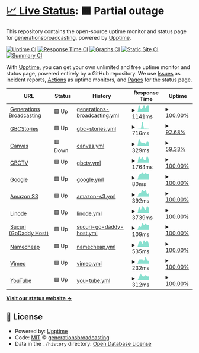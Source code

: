 # [📈 Live Status](https://generationsbroadcasting.github.io/upptime): <!--live status--> **🟧 Partial outage**

This repository contains the open-source uptime monitor and status page for [generationsbroadcasting](GenerationsBroadcasting.com), powered by [Upptime](https://github.com/upptime/upptime).

[![Uptime CI](https://github.com/generationsbroadcasting/upptime/workflows/Uptime%20CI/badge.svg)](https://github.com/generationsbroadcasting/upptime/actions?query=workflow%3A%22Uptime+CI%22)
[![Response Time CI](https://github.com/generationsbroadcasting/upptime/workflows/Response%20Time%20CI/badge.svg)](https://github.com/generationsbroadcasting/upptime/actions?query=workflow%3A%22Response+Time+CI%22)
[![Graphs CI](https://github.com/generationsbroadcasting/upptime/workflows/Graphs%20CI/badge.svg)](https://github.com/generationsbroadcasting/upptime/actions?query=workflow%3A%22Graphs+CI%22)
[![Static Site CI](https://github.com/generationsbroadcasting/upptime/workflows/Static%20Site%20CI/badge.svg)](https://github.com/generationsbroadcasting/upptime/actions?query=workflow%3A%22Static+Site+CI%22)
[![Summary CI](https://github.com/generationsbroadcasting/upptime/workflows/Summary%20CI/badge.svg)](https://github.com/generationsbroadcasting/upptime/actions?query=workflow%3A%22Summary+CI%22)

With [Upptime](https://upptime.js.org), you can get your own unlimited and free uptime monitor and status page, powered entirely by a GitHub repository. We use [Issues](https://github.com/generationsbroadcasting/upptime/issues) as incident reports, [Actions](https://github.com/generationsbroadcasting/upptime/actions) as uptime monitors, and [Pages](https://generationsbroadcasting.github.io/upptime) for the status page.

<!--start: status pages-->
<!-- This summary is generated by Upptime (https://github.com/upptime/upptime) -->
<!-- Do not edit this manually, your changes will be overwritten -->
<!-- prettier-ignore -->
| URL | Status | History | Response Time | Uptime |
| --- | ------ | ------- | ------------- | ------ |
| <img alt="" src="https://icons.duckduckgo.com/ip3/generationsbroadcasting.com.ico" height="13"> [Generations Broadcasting](https://generationsbroadcasting.com) | 🟩 Up | [generations-broadcasting.yml](https://github.com/generationsbroadcasting/upptime/commits/HEAD/history/generations-broadcasting.yml) | <details><summary><img alt="Response time graph" src="./graphs/generations-broadcasting/response-time-week.png" height="20"> 1141ms</summary><br><a href="https://generationsbroadcasting.github.io/upptime/history/generations-broadcasting"><img alt="Response time 1162" src="https://img.shields.io/endpoint?url=https%3A%2F%2Fraw.githubusercontent.com%2Fgenerationsbroadcasting%2Fupptime%2FHEAD%2Fapi%2Fgenerations-broadcasting%2Fresponse-time.json"></a><br><a href="https://generationsbroadcasting.github.io/upptime/history/generations-broadcasting"><img alt="24-hour response time 1048" src="https://img.shields.io/endpoint?url=https%3A%2F%2Fraw.githubusercontent.com%2Fgenerationsbroadcasting%2Fupptime%2FHEAD%2Fapi%2Fgenerations-broadcasting%2Fresponse-time-day.json"></a><br><a href="https://generationsbroadcasting.github.io/upptime/history/generations-broadcasting"><img alt="7-day response time 1141" src="https://img.shields.io/endpoint?url=https%3A%2F%2Fraw.githubusercontent.com%2Fgenerationsbroadcasting%2Fupptime%2FHEAD%2Fapi%2Fgenerations-broadcasting%2Fresponse-time-week.json"></a><br><a href="https://generationsbroadcasting.github.io/upptime/history/generations-broadcasting"><img alt="30-day response time 1162" src="https://img.shields.io/endpoint?url=https%3A%2F%2Fraw.githubusercontent.com%2Fgenerationsbroadcasting%2Fupptime%2FHEAD%2Fapi%2Fgenerations-broadcasting%2Fresponse-time-month.json"></a><br><a href="https://generationsbroadcasting.github.io/upptime/history/generations-broadcasting"><img alt="1-year response time 1162" src="https://img.shields.io/endpoint?url=https%3A%2F%2Fraw.githubusercontent.com%2Fgenerationsbroadcasting%2Fupptime%2FHEAD%2Fapi%2Fgenerations-broadcasting%2Fresponse-time-year.json"></a></details> | <details><summary><a href="https://generationsbroadcasting.github.io/upptime/history/generations-broadcasting">100.00%</a></summary><a href="https://generationsbroadcasting.github.io/upptime/history/generations-broadcasting"><img alt="All-time uptime 99.71%" src="https://img.shields.io/endpoint?url=https%3A%2F%2Fraw.githubusercontent.com%2Fgenerationsbroadcasting%2Fupptime%2FHEAD%2Fapi%2Fgenerations-broadcasting%2Fuptime.json"></a><br><a href="https://generationsbroadcasting.github.io/upptime/history/generations-broadcasting"><img alt="24-hour uptime 100.00%" src="https://img.shields.io/endpoint?url=https%3A%2F%2Fraw.githubusercontent.com%2Fgenerationsbroadcasting%2Fupptime%2FHEAD%2Fapi%2Fgenerations-broadcasting%2Fuptime-day.json"></a><br><a href="https://generationsbroadcasting.github.io/upptime/history/generations-broadcasting"><img alt="7-day uptime 100.00%" src="https://img.shields.io/endpoint?url=https%3A%2F%2Fraw.githubusercontent.com%2Fgenerationsbroadcasting%2Fupptime%2FHEAD%2Fapi%2Fgenerations-broadcasting%2Fuptime-week.json"></a><br><a href="https://generationsbroadcasting.github.io/upptime/history/generations-broadcasting"><img alt="30-day uptime 99.71%" src="https://img.shields.io/endpoint?url=https%3A%2F%2Fraw.githubusercontent.com%2Fgenerationsbroadcasting%2Fupptime%2FHEAD%2Fapi%2Fgenerations-broadcasting%2Fuptime-month.json"></a><br><a href="https://generationsbroadcasting.github.io/upptime/history/generations-broadcasting"><img alt="1-year uptime 99.71%" src="https://img.shields.io/endpoint?url=https%3A%2F%2Fraw.githubusercontent.com%2Fgenerationsbroadcasting%2Fupptime%2FHEAD%2Fapi%2Fgenerations-broadcasting%2Fuptime-year.json"></a></details>
| <img alt="" src="https://icons.duckduckgo.com/ip3/gbcstories.com.ico" height="13"> [GBCStories](https://gbcstories.com) | 🟩 Up | [gbc-stories.yml](https://github.com/generationsbroadcasting/upptime/commits/HEAD/history/gbc-stories.yml) | <details><summary><img alt="Response time graph" src="./graphs/gbc-stories/response-time-week.png" height="20"> 716ms</summary><br><a href="https://generationsbroadcasting.github.io/upptime/history/gbc-stories"><img alt="Response time 566" src="https://img.shields.io/endpoint?url=https%3A%2F%2Fraw.githubusercontent.com%2Fgenerationsbroadcasting%2Fupptime%2FHEAD%2Fapi%2Fgbc-stories%2Fresponse-time.json"></a><br><a href="https://generationsbroadcasting.github.io/upptime/history/gbc-stories"><img alt="24-hour response time 3817" src="https://img.shields.io/endpoint?url=https%3A%2F%2Fraw.githubusercontent.com%2Fgenerationsbroadcasting%2Fupptime%2FHEAD%2Fapi%2Fgbc-stories%2Fresponse-time-day.json"></a><br><a href="https://generationsbroadcasting.github.io/upptime/history/gbc-stories"><img alt="7-day response time 716" src="https://img.shields.io/endpoint?url=https%3A%2F%2Fraw.githubusercontent.com%2Fgenerationsbroadcasting%2Fupptime%2FHEAD%2Fapi%2Fgbc-stories%2Fresponse-time-week.json"></a><br><a href="https://generationsbroadcasting.github.io/upptime/history/gbc-stories"><img alt="30-day response time 566" src="https://img.shields.io/endpoint?url=https%3A%2F%2Fraw.githubusercontent.com%2Fgenerationsbroadcasting%2Fupptime%2FHEAD%2Fapi%2Fgbc-stories%2Fresponse-time-month.json"></a><br><a href="https://generationsbroadcasting.github.io/upptime/history/gbc-stories"><img alt="1-year response time 566" src="https://img.shields.io/endpoint?url=https%3A%2F%2Fraw.githubusercontent.com%2Fgenerationsbroadcasting%2Fupptime%2FHEAD%2Fapi%2Fgbc-stories%2Fresponse-time-year.json"></a></details> | <details><summary><a href="https://generationsbroadcasting.github.io/upptime/history/gbc-stories">92.68%</a></summary><a href="https://generationsbroadcasting.github.io/upptime/history/gbc-stories"><img alt="All-time uptime 97.40%" src="https://img.shields.io/endpoint?url=https%3A%2F%2Fraw.githubusercontent.com%2Fgenerationsbroadcasting%2Fupptime%2FHEAD%2Fapi%2Fgbc-stories%2Fuptime.json"></a><br><a href="https://generationsbroadcasting.github.io/upptime/history/gbc-stories"><img alt="24-hour uptime 100.00%" src="https://img.shields.io/endpoint?url=https%3A%2F%2Fraw.githubusercontent.com%2Fgenerationsbroadcasting%2Fupptime%2FHEAD%2Fapi%2Fgbc-stories%2Fuptime-day.json"></a><br><a href="https://generationsbroadcasting.github.io/upptime/history/gbc-stories"><img alt="7-day uptime 92.68%" src="https://img.shields.io/endpoint?url=https%3A%2F%2Fraw.githubusercontent.com%2Fgenerationsbroadcasting%2Fupptime%2FHEAD%2Fapi%2Fgbc-stories%2Fuptime-week.json"></a><br><a href="https://generationsbroadcasting.github.io/upptime/history/gbc-stories"><img alt="30-day uptime 97.40%" src="https://img.shields.io/endpoint?url=https%3A%2F%2Fraw.githubusercontent.com%2Fgenerationsbroadcasting%2Fupptime%2FHEAD%2Fapi%2Fgbc-stories%2Fuptime-month.json"></a><br><a href="https://generationsbroadcasting.github.io/upptime/history/gbc-stories"><img alt="1-year uptime 97.40%" src="https://img.shields.io/endpoint?url=https%3A%2F%2Fraw.githubusercontent.com%2Fgenerationsbroadcasting%2Fupptime%2FHEAD%2Fapi%2Fgbc-stories%2Fuptime-year.json"></a></details>
| <img alt="" src="https://icons.duckduckgo.com/ip3/canvas.gbcstories.com.ico" height="13"> [Canvas](https://canvas.gbcstories.com) | 🟥 Down | [canvas.yml](https://github.com/generationsbroadcasting/upptime/commits/HEAD/history/canvas.yml) | <details><summary><img alt="Response time graph" src="./graphs/canvas/response-time-week.png" height="20"> 329ms</summary><br><a href="https://generationsbroadcasting.github.io/upptime/history/canvas"><img alt="Response time 391" src="https://img.shields.io/endpoint?url=https%3A%2F%2Fraw.githubusercontent.com%2Fgenerationsbroadcasting%2Fupptime%2FHEAD%2Fapi%2Fcanvas%2Fresponse-time.json"></a><br><a href="https://generationsbroadcasting.github.io/upptime/history/canvas"><img alt="24-hour response time 0" src="https://img.shields.io/endpoint?url=https%3A%2F%2Fraw.githubusercontent.com%2Fgenerationsbroadcasting%2Fupptime%2FHEAD%2Fapi%2Fcanvas%2Fresponse-time-day.json"></a><br><a href="https://generationsbroadcasting.github.io/upptime/history/canvas"><img alt="7-day response time 329" src="https://img.shields.io/endpoint?url=https%3A%2F%2Fraw.githubusercontent.com%2Fgenerationsbroadcasting%2Fupptime%2FHEAD%2Fapi%2Fcanvas%2Fresponse-time-week.json"></a><br><a href="https://generationsbroadcasting.github.io/upptime/history/canvas"><img alt="30-day response time 391" src="https://img.shields.io/endpoint?url=https%3A%2F%2Fraw.githubusercontent.com%2Fgenerationsbroadcasting%2Fupptime%2FHEAD%2Fapi%2Fcanvas%2Fresponse-time-month.json"></a><br><a href="https://generationsbroadcasting.github.io/upptime/history/canvas"><img alt="1-year response time 391" src="https://img.shields.io/endpoint?url=https%3A%2F%2Fraw.githubusercontent.com%2Fgenerationsbroadcasting%2Fupptime%2FHEAD%2Fapi%2Fcanvas%2Fresponse-time-year.json"></a></details> | <details><summary><a href="https://generationsbroadcasting.github.io/upptime/history/canvas">59.33%</a></summary><a href="https://generationsbroadcasting.github.io/upptime/history/canvas"><img alt="All-time uptime 86.86%" src="https://img.shields.io/endpoint?url=https%3A%2F%2Fraw.githubusercontent.com%2Fgenerationsbroadcasting%2Fupptime%2FHEAD%2Fapi%2Fcanvas%2Fuptime.json"></a><br><a href="https://generationsbroadcasting.github.io/upptime/history/canvas"><img alt="24-hour uptime 0.00%" src="https://img.shields.io/endpoint?url=https%3A%2F%2Fraw.githubusercontent.com%2Fgenerationsbroadcasting%2Fupptime%2FHEAD%2Fapi%2Fcanvas%2Fuptime-day.json"></a><br><a href="https://generationsbroadcasting.github.io/upptime/history/canvas"><img alt="7-day uptime 59.33%" src="https://img.shields.io/endpoint?url=https%3A%2F%2Fraw.githubusercontent.com%2Fgenerationsbroadcasting%2Fupptime%2FHEAD%2Fapi%2Fcanvas%2Fuptime-week.json"></a><br><a href="https://generationsbroadcasting.github.io/upptime/history/canvas"><img alt="30-day uptime 86.86%" src="https://img.shields.io/endpoint?url=https%3A%2F%2Fraw.githubusercontent.com%2Fgenerationsbroadcasting%2Fupptime%2FHEAD%2Fapi%2Fcanvas%2Fuptime-month.json"></a><br><a href="https://generationsbroadcasting.github.io/upptime/history/canvas"><img alt="1-year uptime 86.86%" src="https://img.shields.io/endpoint?url=https%3A%2F%2Fraw.githubusercontent.com%2Fgenerationsbroadcasting%2Fupptime%2FHEAD%2Fapi%2Fcanvas%2Fuptime-year.json"></a></details>
| <img alt="" src="https://icons.duckduckgo.com/ip3/gbctv.net.ico" height="13"> [GBCTV](https://gbctv.net/wp-admin) | 🟩 Up | [gbctv.yml](https://github.com/generationsbroadcasting/upptime/commits/HEAD/history/gbctv.yml) | <details><summary><img alt="Response time graph" src="./graphs/gbctv/response-time-week.png" height="20"> 1764ms</summary><br><a href="https://generationsbroadcasting.github.io/upptime/history/gbctv"><img alt="Response time 1837" src="https://img.shields.io/endpoint?url=https%3A%2F%2Fraw.githubusercontent.com%2Fgenerationsbroadcasting%2Fupptime%2FHEAD%2Fapi%2Fgbctv%2Fresponse-time.json"></a><br><a href="https://generationsbroadcasting.github.io/upptime/history/gbctv"><img alt="24-hour response time 2460" src="https://img.shields.io/endpoint?url=https%3A%2F%2Fraw.githubusercontent.com%2Fgenerationsbroadcasting%2Fupptime%2FHEAD%2Fapi%2Fgbctv%2Fresponse-time-day.json"></a><br><a href="https://generationsbroadcasting.github.io/upptime/history/gbctv"><img alt="7-day response time 1764" src="https://img.shields.io/endpoint?url=https%3A%2F%2Fraw.githubusercontent.com%2Fgenerationsbroadcasting%2Fupptime%2FHEAD%2Fapi%2Fgbctv%2Fresponse-time-week.json"></a><br><a href="https://generationsbroadcasting.github.io/upptime/history/gbctv"><img alt="30-day response time 1837" src="https://img.shields.io/endpoint?url=https%3A%2F%2Fraw.githubusercontent.com%2Fgenerationsbroadcasting%2Fupptime%2FHEAD%2Fapi%2Fgbctv%2Fresponse-time-month.json"></a><br><a href="https://generationsbroadcasting.github.io/upptime/history/gbctv"><img alt="1-year response time 1837" src="https://img.shields.io/endpoint?url=https%3A%2F%2Fraw.githubusercontent.com%2Fgenerationsbroadcasting%2Fupptime%2FHEAD%2Fapi%2Fgbctv%2Fresponse-time-year.json"></a></details> | <details><summary><a href="https://generationsbroadcasting.github.io/upptime/history/gbctv">100.00%</a></summary><a href="https://generationsbroadcasting.github.io/upptime/history/gbctv"><img alt="All-time uptime 100.00%" src="https://img.shields.io/endpoint?url=https%3A%2F%2Fraw.githubusercontent.com%2Fgenerationsbroadcasting%2Fupptime%2FHEAD%2Fapi%2Fgbctv%2Fuptime.json"></a><br><a href="https://generationsbroadcasting.github.io/upptime/history/gbctv"><img alt="24-hour uptime 100.00%" src="https://img.shields.io/endpoint?url=https%3A%2F%2Fraw.githubusercontent.com%2Fgenerationsbroadcasting%2Fupptime%2FHEAD%2Fapi%2Fgbctv%2Fuptime-day.json"></a><br><a href="https://generationsbroadcasting.github.io/upptime/history/gbctv"><img alt="7-day uptime 100.00%" src="https://img.shields.io/endpoint?url=https%3A%2F%2Fraw.githubusercontent.com%2Fgenerationsbroadcasting%2Fupptime%2FHEAD%2Fapi%2Fgbctv%2Fuptime-week.json"></a><br><a href="https://generationsbroadcasting.github.io/upptime/history/gbctv"><img alt="30-day uptime 100.00%" src="https://img.shields.io/endpoint?url=https%3A%2F%2Fraw.githubusercontent.com%2Fgenerationsbroadcasting%2Fupptime%2FHEAD%2Fapi%2Fgbctv%2Fuptime-month.json"></a><br><a href="https://generationsbroadcasting.github.io/upptime/history/gbctv"><img alt="1-year uptime 100.00%" src="https://img.shields.io/endpoint?url=https%3A%2F%2Fraw.githubusercontent.com%2Fgenerationsbroadcasting%2Fupptime%2FHEAD%2Fapi%2Fgbctv%2Fuptime-year.json"></a></details>
| <img alt="" src="https://icons.duckduckgo.com/ip3/www.google.com.ico" height="13"> [Google](https://www.google.com) | 🟩 Up | [google.yml](https://github.com/generationsbroadcasting/upptime/commits/HEAD/history/google.yml) | <details><summary><img alt="Response time graph" src="./graphs/google/response-time-week.png" height="20"> 80ms</summary><br><a href="https://generationsbroadcasting.github.io/upptime/history/google"><img alt="Response time 103" src="https://img.shields.io/endpoint?url=https%3A%2F%2Fraw.githubusercontent.com%2Fgenerationsbroadcasting%2Fupptime%2FHEAD%2Fapi%2Fgoogle%2Fresponse-time.json"></a><br><a href="https://generationsbroadcasting.github.io/upptime/history/google"><img alt="24-hour response time 83" src="https://img.shields.io/endpoint?url=https%3A%2F%2Fraw.githubusercontent.com%2Fgenerationsbroadcasting%2Fupptime%2FHEAD%2Fapi%2Fgoogle%2Fresponse-time-day.json"></a><br><a href="https://generationsbroadcasting.github.io/upptime/history/google"><img alt="7-day response time 80" src="https://img.shields.io/endpoint?url=https%3A%2F%2Fraw.githubusercontent.com%2Fgenerationsbroadcasting%2Fupptime%2FHEAD%2Fapi%2Fgoogle%2Fresponse-time-week.json"></a><br><a href="https://generationsbroadcasting.github.io/upptime/history/google"><img alt="30-day response time 103" src="https://img.shields.io/endpoint?url=https%3A%2F%2Fraw.githubusercontent.com%2Fgenerationsbroadcasting%2Fupptime%2FHEAD%2Fapi%2Fgoogle%2Fresponse-time-month.json"></a><br><a href="https://generationsbroadcasting.github.io/upptime/history/google"><img alt="1-year response time 103" src="https://img.shields.io/endpoint?url=https%3A%2F%2Fraw.githubusercontent.com%2Fgenerationsbroadcasting%2Fupptime%2FHEAD%2Fapi%2Fgoogle%2Fresponse-time-year.json"></a></details> | <details><summary><a href="https://generationsbroadcasting.github.io/upptime/history/google">100.00%</a></summary><a href="https://generationsbroadcasting.github.io/upptime/history/google"><img alt="All-time uptime 100.00%" src="https://img.shields.io/endpoint?url=https%3A%2F%2Fraw.githubusercontent.com%2Fgenerationsbroadcasting%2Fupptime%2FHEAD%2Fapi%2Fgoogle%2Fuptime.json"></a><br><a href="https://generationsbroadcasting.github.io/upptime/history/google"><img alt="24-hour uptime 100.00%" src="https://img.shields.io/endpoint?url=https%3A%2F%2Fraw.githubusercontent.com%2Fgenerationsbroadcasting%2Fupptime%2FHEAD%2Fapi%2Fgoogle%2Fuptime-day.json"></a><br><a href="https://generationsbroadcasting.github.io/upptime/history/google"><img alt="7-day uptime 100.00%" src="https://img.shields.io/endpoint?url=https%3A%2F%2Fraw.githubusercontent.com%2Fgenerationsbroadcasting%2Fupptime%2FHEAD%2Fapi%2Fgoogle%2Fuptime-week.json"></a><br><a href="https://generationsbroadcasting.github.io/upptime/history/google"><img alt="30-day uptime 100.00%" src="https://img.shields.io/endpoint?url=https%3A%2F%2Fraw.githubusercontent.com%2Fgenerationsbroadcasting%2Fupptime%2FHEAD%2Fapi%2Fgoogle%2Fuptime-month.json"></a><br><a href="https://generationsbroadcasting.github.io/upptime/history/google"><img alt="1-year uptime 100.00%" src="https://img.shields.io/endpoint?url=https%3A%2F%2Fraw.githubusercontent.com%2Fgenerationsbroadcasting%2Fupptime%2FHEAD%2Fapi%2Fgoogle%2Fuptime-year.json"></a></details>
| <img alt="" src="https://icons.duckduckgo.com/ip3/s3.console.aws.amazon.com.ico" height="13"> [Amazon S3](https://s3.console.aws.amazon.com/) | 🟩 Up | [amazon-s3.yml](https://github.com/generationsbroadcasting/upptime/commits/HEAD/history/amazon-s3.yml) | <details><summary><img alt="Response time graph" src="./graphs/amazon-s3/response-time-week.png" height="20"> 392ms</summary><br><a href="https://generationsbroadcasting.github.io/upptime/history/amazon-s3"><img alt="Response time 374" src="https://img.shields.io/endpoint?url=https%3A%2F%2Fraw.githubusercontent.com%2Fgenerationsbroadcasting%2Fupptime%2FHEAD%2Fapi%2Famazon-s3%2Fresponse-time.json"></a><br><a href="https://generationsbroadcasting.github.io/upptime/history/amazon-s3"><img alt="24-hour response time 497" src="https://img.shields.io/endpoint?url=https%3A%2F%2Fraw.githubusercontent.com%2Fgenerationsbroadcasting%2Fupptime%2FHEAD%2Fapi%2Famazon-s3%2Fresponse-time-day.json"></a><br><a href="https://generationsbroadcasting.github.io/upptime/history/amazon-s3"><img alt="7-day response time 392" src="https://img.shields.io/endpoint?url=https%3A%2F%2Fraw.githubusercontent.com%2Fgenerationsbroadcasting%2Fupptime%2FHEAD%2Fapi%2Famazon-s3%2Fresponse-time-week.json"></a><br><a href="https://generationsbroadcasting.github.io/upptime/history/amazon-s3"><img alt="30-day response time 374" src="https://img.shields.io/endpoint?url=https%3A%2F%2Fraw.githubusercontent.com%2Fgenerationsbroadcasting%2Fupptime%2FHEAD%2Fapi%2Famazon-s3%2Fresponse-time-month.json"></a><br><a href="https://generationsbroadcasting.github.io/upptime/history/amazon-s3"><img alt="1-year response time 374" src="https://img.shields.io/endpoint?url=https%3A%2F%2Fraw.githubusercontent.com%2Fgenerationsbroadcasting%2Fupptime%2FHEAD%2Fapi%2Famazon-s3%2Fresponse-time-year.json"></a></details> | <details><summary><a href="https://generationsbroadcasting.github.io/upptime/history/amazon-s3">100.00%</a></summary><a href="https://generationsbroadcasting.github.io/upptime/history/amazon-s3"><img alt="All-time uptime 100.00%" src="https://img.shields.io/endpoint?url=https%3A%2F%2Fraw.githubusercontent.com%2Fgenerationsbroadcasting%2Fupptime%2FHEAD%2Fapi%2Famazon-s3%2Fuptime.json"></a><br><a href="https://generationsbroadcasting.github.io/upptime/history/amazon-s3"><img alt="24-hour uptime 100.00%" src="https://img.shields.io/endpoint?url=https%3A%2F%2Fraw.githubusercontent.com%2Fgenerationsbroadcasting%2Fupptime%2FHEAD%2Fapi%2Famazon-s3%2Fuptime-day.json"></a><br><a href="https://generationsbroadcasting.github.io/upptime/history/amazon-s3"><img alt="7-day uptime 100.00%" src="https://img.shields.io/endpoint?url=https%3A%2F%2Fraw.githubusercontent.com%2Fgenerationsbroadcasting%2Fupptime%2FHEAD%2Fapi%2Famazon-s3%2Fuptime-week.json"></a><br><a href="https://generationsbroadcasting.github.io/upptime/history/amazon-s3"><img alt="30-day uptime 100.00%" src="https://img.shields.io/endpoint?url=https%3A%2F%2Fraw.githubusercontent.com%2Fgenerationsbroadcasting%2Fupptime%2FHEAD%2Fapi%2Famazon-s3%2Fuptime-month.json"></a><br><a href="https://generationsbroadcasting.github.io/upptime/history/amazon-s3"><img alt="1-year uptime 100.00%" src="https://img.shields.io/endpoint?url=https%3A%2F%2Fraw.githubusercontent.com%2Fgenerationsbroadcasting%2Fupptime%2FHEAD%2Fapi%2Famazon-s3%2Fuptime-year.json"></a></details>
| <img alt="" src="https://icons.duckduckgo.com/ip3/linode.com.ico" height="13"> [Linode](https://linode.com) | 🟩 Up | [linode.yml](https://github.com/generationsbroadcasting/upptime/commits/HEAD/history/linode.yml) | <details><summary><img alt="Response time graph" src="./graphs/linode/response-time-week.png" height="20"> 3739ms</summary><br><a href="https://generationsbroadcasting.github.io/upptime/history/linode"><img alt="Response time 3037" src="https://img.shields.io/endpoint?url=https%3A%2F%2Fraw.githubusercontent.com%2Fgenerationsbroadcasting%2Fupptime%2FHEAD%2Fapi%2Flinode%2Fresponse-time.json"></a><br><a href="https://generationsbroadcasting.github.io/upptime/history/linode"><img alt="24-hour response time 3693" src="https://img.shields.io/endpoint?url=https%3A%2F%2Fraw.githubusercontent.com%2Fgenerationsbroadcasting%2Fupptime%2FHEAD%2Fapi%2Flinode%2Fresponse-time-day.json"></a><br><a href="https://generationsbroadcasting.github.io/upptime/history/linode"><img alt="7-day response time 3739" src="https://img.shields.io/endpoint?url=https%3A%2F%2Fraw.githubusercontent.com%2Fgenerationsbroadcasting%2Fupptime%2FHEAD%2Fapi%2Flinode%2Fresponse-time-week.json"></a><br><a href="https://generationsbroadcasting.github.io/upptime/history/linode"><img alt="30-day response time 3037" src="https://img.shields.io/endpoint?url=https%3A%2F%2Fraw.githubusercontent.com%2Fgenerationsbroadcasting%2Fupptime%2FHEAD%2Fapi%2Flinode%2Fresponse-time-month.json"></a><br><a href="https://generationsbroadcasting.github.io/upptime/history/linode"><img alt="1-year response time 3037" src="https://img.shields.io/endpoint?url=https%3A%2F%2Fraw.githubusercontent.com%2Fgenerationsbroadcasting%2Fupptime%2FHEAD%2Fapi%2Flinode%2Fresponse-time-year.json"></a></details> | <details><summary><a href="https://generationsbroadcasting.github.io/upptime/history/linode">100.00%</a></summary><a href="https://generationsbroadcasting.github.io/upptime/history/linode"><img alt="All-time uptime 100.00%" src="https://img.shields.io/endpoint?url=https%3A%2F%2Fraw.githubusercontent.com%2Fgenerationsbroadcasting%2Fupptime%2FHEAD%2Fapi%2Flinode%2Fuptime.json"></a><br><a href="https://generationsbroadcasting.github.io/upptime/history/linode"><img alt="24-hour uptime 100.00%" src="https://img.shields.io/endpoint?url=https%3A%2F%2Fraw.githubusercontent.com%2Fgenerationsbroadcasting%2Fupptime%2FHEAD%2Fapi%2Flinode%2Fuptime-day.json"></a><br><a href="https://generationsbroadcasting.github.io/upptime/history/linode"><img alt="7-day uptime 100.00%" src="https://img.shields.io/endpoint?url=https%3A%2F%2Fraw.githubusercontent.com%2Fgenerationsbroadcasting%2Fupptime%2FHEAD%2Fapi%2Flinode%2Fuptime-week.json"></a><br><a href="https://generationsbroadcasting.github.io/upptime/history/linode"><img alt="30-day uptime 100.00%" src="https://img.shields.io/endpoint?url=https%3A%2F%2Fraw.githubusercontent.com%2Fgenerationsbroadcasting%2Fupptime%2FHEAD%2Fapi%2Flinode%2Fuptime-month.json"></a><br><a href="https://generationsbroadcasting.github.io/upptime/history/linode"><img alt="1-year uptime 100.00%" src="https://img.shields.io/endpoint?url=https%3A%2F%2Fraw.githubusercontent.com%2Fgenerationsbroadcasting%2Fupptime%2FHEAD%2Fapi%2Flinode%2Fuptime-year.json"></a></details>
| <img alt="" src="https://icons.duckduckgo.com/ip3/sucuri.net.ico" height="13"> [Sucuri (GoDaddy Host)](https://sucuri.net) | 🟩 Up | [sucuri-go-daddy-host.yml](https://github.com/generationsbroadcasting/upptime/commits/HEAD/history/sucuri-go-daddy-host.yml) | <details><summary><img alt="Response time graph" src="./graphs/sucuri-go-daddy-host/response-time-week.png" height="20"> 109ms</summary><br><a href="https://generationsbroadcasting.github.io/upptime/history/sucuri-go-daddy-host"><img alt="Response time 108" src="https://img.shields.io/endpoint?url=https%3A%2F%2Fraw.githubusercontent.com%2Fgenerationsbroadcasting%2Fupptime%2FHEAD%2Fapi%2Fsucuri-go-daddy-host%2Fresponse-time.json"></a><br><a href="https://generationsbroadcasting.github.io/upptime/history/sucuri-go-daddy-host"><img alt="24-hour response time 88" src="https://img.shields.io/endpoint?url=https%3A%2F%2Fraw.githubusercontent.com%2Fgenerationsbroadcasting%2Fupptime%2FHEAD%2Fapi%2Fsucuri-go-daddy-host%2Fresponse-time-day.json"></a><br><a href="https://generationsbroadcasting.github.io/upptime/history/sucuri-go-daddy-host"><img alt="7-day response time 109" src="https://img.shields.io/endpoint?url=https%3A%2F%2Fraw.githubusercontent.com%2Fgenerationsbroadcasting%2Fupptime%2FHEAD%2Fapi%2Fsucuri-go-daddy-host%2Fresponse-time-week.json"></a><br><a href="https://generationsbroadcasting.github.io/upptime/history/sucuri-go-daddy-host"><img alt="30-day response time 108" src="https://img.shields.io/endpoint?url=https%3A%2F%2Fraw.githubusercontent.com%2Fgenerationsbroadcasting%2Fupptime%2FHEAD%2Fapi%2Fsucuri-go-daddy-host%2Fresponse-time-month.json"></a><br><a href="https://generationsbroadcasting.github.io/upptime/history/sucuri-go-daddy-host"><img alt="1-year response time 108" src="https://img.shields.io/endpoint?url=https%3A%2F%2Fraw.githubusercontent.com%2Fgenerationsbroadcasting%2Fupptime%2FHEAD%2Fapi%2Fsucuri-go-daddy-host%2Fresponse-time-year.json"></a></details> | <details><summary><a href="https://generationsbroadcasting.github.io/upptime/history/sucuri-go-daddy-host">100.00%</a></summary><a href="https://generationsbroadcasting.github.io/upptime/history/sucuri-go-daddy-host"><img alt="All-time uptime 100.00%" src="https://img.shields.io/endpoint?url=https%3A%2F%2Fraw.githubusercontent.com%2Fgenerationsbroadcasting%2Fupptime%2FHEAD%2Fapi%2Fsucuri-go-daddy-host%2Fuptime.json"></a><br><a href="https://generationsbroadcasting.github.io/upptime/history/sucuri-go-daddy-host"><img alt="24-hour uptime 100.00%" src="https://img.shields.io/endpoint?url=https%3A%2F%2Fraw.githubusercontent.com%2Fgenerationsbroadcasting%2Fupptime%2FHEAD%2Fapi%2Fsucuri-go-daddy-host%2Fuptime-day.json"></a><br><a href="https://generationsbroadcasting.github.io/upptime/history/sucuri-go-daddy-host"><img alt="7-day uptime 100.00%" src="https://img.shields.io/endpoint?url=https%3A%2F%2Fraw.githubusercontent.com%2Fgenerationsbroadcasting%2Fupptime%2FHEAD%2Fapi%2Fsucuri-go-daddy-host%2Fuptime-week.json"></a><br><a href="https://generationsbroadcasting.github.io/upptime/history/sucuri-go-daddy-host"><img alt="30-day uptime 100.00%" src="https://img.shields.io/endpoint?url=https%3A%2F%2Fraw.githubusercontent.com%2Fgenerationsbroadcasting%2Fupptime%2FHEAD%2Fapi%2Fsucuri-go-daddy-host%2Fuptime-month.json"></a><br><a href="https://generationsbroadcasting.github.io/upptime/history/sucuri-go-daddy-host"><img alt="1-year uptime 100.00%" src="https://img.shields.io/endpoint?url=https%3A%2F%2Fraw.githubusercontent.com%2Fgenerationsbroadcasting%2Fupptime%2FHEAD%2Fapi%2Fsucuri-go-daddy-host%2Fuptime-year.json"></a></details>
| <img alt="" src="https://icons.duckduckgo.com/ip3/namecheap.com.ico" height="13"> [Namecheap](https://namecheap.com) | 🟩 Up | [namecheap.yml](https://github.com/generationsbroadcasting/upptime/commits/HEAD/history/namecheap.yml) | <details><summary><img alt="Response time graph" src="./graphs/namecheap/response-time-week.png" height="20"> 535ms</summary><br><a href="https://generationsbroadcasting.github.io/upptime/history/namecheap"><img alt="Response time 627" src="https://img.shields.io/endpoint?url=https%3A%2F%2Fraw.githubusercontent.com%2Fgenerationsbroadcasting%2Fupptime%2FHEAD%2Fapi%2Fnamecheap%2Fresponse-time.json"></a><br><a href="https://generationsbroadcasting.github.io/upptime/history/namecheap"><img alt="24-hour response time 600" src="https://img.shields.io/endpoint?url=https%3A%2F%2Fraw.githubusercontent.com%2Fgenerationsbroadcasting%2Fupptime%2FHEAD%2Fapi%2Fnamecheap%2Fresponse-time-day.json"></a><br><a href="https://generationsbroadcasting.github.io/upptime/history/namecheap"><img alt="7-day response time 535" src="https://img.shields.io/endpoint?url=https%3A%2F%2Fraw.githubusercontent.com%2Fgenerationsbroadcasting%2Fupptime%2FHEAD%2Fapi%2Fnamecheap%2Fresponse-time-week.json"></a><br><a href="https://generationsbroadcasting.github.io/upptime/history/namecheap"><img alt="30-day response time 627" src="https://img.shields.io/endpoint?url=https%3A%2F%2Fraw.githubusercontent.com%2Fgenerationsbroadcasting%2Fupptime%2FHEAD%2Fapi%2Fnamecheap%2Fresponse-time-month.json"></a><br><a href="https://generationsbroadcasting.github.io/upptime/history/namecheap"><img alt="1-year response time 627" src="https://img.shields.io/endpoint?url=https%3A%2F%2Fraw.githubusercontent.com%2Fgenerationsbroadcasting%2Fupptime%2FHEAD%2Fapi%2Fnamecheap%2Fresponse-time-year.json"></a></details> | <details><summary><a href="https://generationsbroadcasting.github.io/upptime/history/namecheap">100.00%</a></summary><a href="https://generationsbroadcasting.github.io/upptime/history/namecheap"><img alt="All-time uptime 100.00%" src="https://img.shields.io/endpoint?url=https%3A%2F%2Fraw.githubusercontent.com%2Fgenerationsbroadcasting%2Fupptime%2FHEAD%2Fapi%2Fnamecheap%2Fuptime.json"></a><br><a href="https://generationsbroadcasting.github.io/upptime/history/namecheap"><img alt="24-hour uptime 100.00%" src="https://img.shields.io/endpoint?url=https%3A%2F%2Fraw.githubusercontent.com%2Fgenerationsbroadcasting%2Fupptime%2FHEAD%2Fapi%2Fnamecheap%2Fuptime-day.json"></a><br><a href="https://generationsbroadcasting.github.io/upptime/history/namecheap"><img alt="7-day uptime 100.00%" src="https://img.shields.io/endpoint?url=https%3A%2F%2Fraw.githubusercontent.com%2Fgenerationsbroadcasting%2Fupptime%2FHEAD%2Fapi%2Fnamecheap%2Fuptime-week.json"></a><br><a href="https://generationsbroadcasting.github.io/upptime/history/namecheap"><img alt="30-day uptime 100.00%" src="https://img.shields.io/endpoint?url=https%3A%2F%2Fraw.githubusercontent.com%2Fgenerationsbroadcasting%2Fupptime%2FHEAD%2Fapi%2Fnamecheap%2Fuptime-month.json"></a><br><a href="https://generationsbroadcasting.github.io/upptime/history/namecheap"><img alt="1-year uptime 100.00%" src="https://img.shields.io/endpoint?url=https%3A%2F%2Fraw.githubusercontent.com%2Fgenerationsbroadcasting%2Fupptime%2FHEAD%2Fapi%2Fnamecheap%2Fuptime-year.json"></a></details>
| <img alt="" src="https://icons.duckduckgo.com/ip3/vimeo.com.ico" height="13"> [Vimeo](https://vimeo.com) | 🟩 Up | [vimeo.yml](https://github.com/generationsbroadcasting/upptime/commits/HEAD/history/vimeo.yml) | <details><summary><img alt="Response time graph" src="./graphs/vimeo/response-time-week.png" height="20"> 232ms</summary><br><a href="https://generationsbroadcasting.github.io/upptime/history/vimeo"><img alt="Response time 238" src="https://img.shields.io/endpoint?url=https%3A%2F%2Fraw.githubusercontent.com%2Fgenerationsbroadcasting%2Fupptime%2FHEAD%2Fapi%2Fvimeo%2Fresponse-time.json"></a><br><a href="https://generationsbroadcasting.github.io/upptime/history/vimeo"><img alt="24-hour response time 197" src="https://img.shields.io/endpoint?url=https%3A%2F%2Fraw.githubusercontent.com%2Fgenerationsbroadcasting%2Fupptime%2FHEAD%2Fapi%2Fvimeo%2Fresponse-time-day.json"></a><br><a href="https://generationsbroadcasting.github.io/upptime/history/vimeo"><img alt="7-day response time 232" src="https://img.shields.io/endpoint?url=https%3A%2F%2Fraw.githubusercontent.com%2Fgenerationsbroadcasting%2Fupptime%2FHEAD%2Fapi%2Fvimeo%2Fresponse-time-week.json"></a><br><a href="https://generationsbroadcasting.github.io/upptime/history/vimeo"><img alt="30-day response time 238" src="https://img.shields.io/endpoint?url=https%3A%2F%2Fraw.githubusercontent.com%2Fgenerationsbroadcasting%2Fupptime%2FHEAD%2Fapi%2Fvimeo%2Fresponse-time-month.json"></a><br><a href="https://generationsbroadcasting.github.io/upptime/history/vimeo"><img alt="1-year response time 238" src="https://img.shields.io/endpoint?url=https%3A%2F%2Fraw.githubusercontent.com%2Fgenerationsbroadcasting%2Fupptime%2FHEAD%2Fapi%2Fvimeo%2Fresponse-time-year.json"></a></details> | <details><summary><a href="https://generationsbroadcasting.github.io/upptime/history/vimeo">100.00%</a></summary><a href="https://generationsbroadcasting.github.io/upptime/history/vimeo"><img alt="All-time uptime 100.00%" src="https://img.shields.io/endpoint?url=https%3A%2F%2Fraw.githubusercontent.com%2Fgenerationsbroadcasting%2Fupptime%2FHEAD%2Fapi%2Fvimeo%2Fuptime.json"></a><br><a href="https://generationsbroadcasting.github.io/upptime/history/vimeo"><img alt="24-hour uptime 100.00%" src="https://img.shields.io/endpoint?url=https%3A%2F%2Fraw.githubusercontent.com%2Fgenerationsbroadcasting%2Fupptime%2FHEAD%2Fapi%2Fvimeo%2Fuptime-day.json"></a><br><a href="https://generationsbroadcasting.github.io/upptime/history/vimeo"><img alt="7-day uptime 100.00%" src="https://img.shields.io/endpoint?url=https%3A%2F%2Fraw.githubusercontent.com%2Fgenerationsbroadcasting%2Fupptime%2FHEAD%2Fapi%2Fvimeo%2Fuptime-week.json"></a><br><a href="https://generationsbroadcasting.github.io/upptime/history/vimeo"><img alt="30-day uptime 100.00%" src="https://img.shields.io/endpoint?url=https%3A%2F%2Fraw.githubusercontent.com%2Fgenerationsbroadcasting%2Fupptime%2FHEAD%2Fapi%2Fvimeo%2Fuptime-month.json"></a><br><a href="https://generationsbroadcasting.github.io/upptime/history/vimeo"><img alt="1-year uptime 100.00%" src="https://img.shields.io/endpoint?url=https%3A%2F%2Fraw.githubusercontent.com%2Fgenerationsbroadcasting%2Fupptime%2FHEAD%2Fapi%2Fvimeo%2Fuptime-year.json"></a></details>
| <img alt="" src="https://icons.duckduckgo.com/ip3/youtube.com.ico" height="13"> [YouTube](https://youtube.com) | 🟩 Up | [you-tube.yml](https://github.com/generationsbroadcasting/upptime/commits/HEAD/history/you-tube.yml) | <details><summary><img alt="Response time graph" src="./graphs/you-tube/response-time-week.png" height="20"> 312ms</summary><br><a href="https://generationsbroadcasting.github.io/upptime/history/you-tube"><img alt="Response time 357" src="https://img.shields.io/endpoint?url=https%3A%2F%2Fraw.githubusercontent.com%2Fgenerationsbroadcasting%2Fupptime%2FHEAD%2Fapi%2Fyou-tube%2Fresponse-time.json"></a><br><a href="https://generationsbroadcasting.github.io/upptime/history/you-tube"><img alt="24-hour response time 289" src="https://img.shields.io/endpoint?url=https%3A%2F%2Fraw.githubusercontent.com%2Fgenerationsbroadcasting%2Fupptime%2FHEAD%2Fapi%2Fyou-tube%2Fresponse-time-day.json"></a><br><a href="https://generationsbroadcasting.github.io/upptime/history/you-tube"><img alt="7-day response time 312" src="https://img.shields.io/endpoint?url=https%3A%2F%2Fraw.githubusercontent.com%2Fgenerationsbroadcasting%2Fupptime%2FHEAD%2Fapi%2Fyou-tube%2Fresponse-time-week.json"></a><br><a href="https://generationsbroadcasting.github.io/upptime/history/you-tube"><img alt="30-day response time 357" src="https://img.shields.io/endpoint?url=https%3A%2F%2Fraw.githubusercontent.com%2Fgenerationsbroadcasting%2Fupptime%2FHEAD%2Fapi%2Fyou-tube%2Fresponse-time-month.json"></a><br><a href="https://generationsbroadcasting.github.io/upptime/history/you-tube"><img alt="1-year response time 357" src="https://img.shields.io/endpoint?url=https%3A%2F%2Fraw.githubusercontent.com%2Fgenerationsbroadcasting%2Fupptime%2FHEAD%2Fapi%2Fyou-tube%2Fresponse-time-year.json"></a></details> | <details><summary><a href="https://generationsbroadcasting.github.io/upptime/history/you-tube">100.00%</a></summary><a href="https://generationsbroadcasting.github.io/upptime/history/you-tube"><img alt="All-time uptime 100.00%" src="https://img.shields.io/endpoint?url=https%3A%2F%2Fraw.githubusercontent.com%2Fgenerationsbroadcasting%2Fupptime%2FHEAD%2Fapi%2Fyou-tube%2Fuptime.json"></a><br><a href="https://generationsbroadcasting.github.io/upptime/history/you-tube"><img alt="24-hour uptime 100.00%" src="https://img.shields.io/endpoint?url=https%3A%2F%2Fraw.githubusercontent.com%2Fgenerationsbroadcasting%2Fupptime%2FHEAD%2Fapi%2Fyou-tube%2Fuptime-day.json"></a><br><a href="https://generationsbroadcasting.github.io/upptime/history/you-tube"><img alt="7-day uptime 100.00%" src="https://img.shields.io/endpoint?url=https%3A%2F%2Fraw.githubusercontent.com%2Fgenerationsbroadcasting%2Fupptime%2FHEAD%2Fapi%2Fyou-tube%2Fuptime-week.json"></a><br><a href="https://generationsbroadcasting.github.io/upptime/history/you-tube"><img alt="30-day uptime 100.00%" src="https://img.shields.io/endpoint?url=https%3A%2F%2Fraw.githubusercontent.com%2Fgenerationsbroadcasting%2Fupptime%2FHEAD%2Fapi%2Fyou-tube%2Fuptime-month.json"></a><br><a href="https://generationsbroadcasting.github.io/upptime/history/you-tube"><img alt="1-year uptime 100.00%" src="https://img.shields.io/endpoint?url=https%3A%2F%2Fraw.githubusercontent.com%2Fgenerationsbroadcasting%2Fupptime%2FHEAD%2Fapi%2Fyou-tube%2Fuptime-year.json"></a></details>

<!--end: status pages-->

[**Visit our status website →**](https://generationsbroadcasting.github.io/upptime)

## 📄 License

- Powered by: [Upptime](https://github.com/upptime/upptime)
- Code: [MIT](./LICENSE) © [generationsbroadcasting](GenerationsBroadcasting.com)
- Data in the `./history` directory: [Open Database License](https://opendatacommons.org/licenses/odbl/1-0/)
